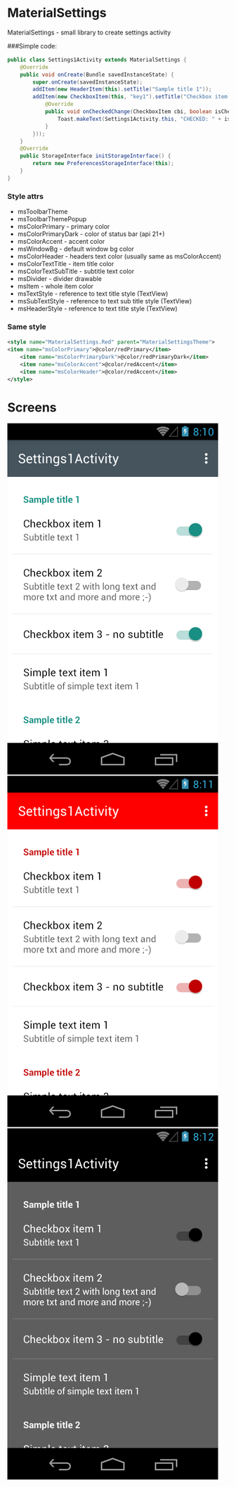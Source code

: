 # MaterialSettings
MaterialSettings - small library to create settings activity

###Simple code:
```java
public class Settings1Activity extends MaterialSettings {
	@Override
	public void onCreate(Bundle savedInstanceState) {
		super.onCreate(savedInstanceState);
		addItem(new HeaderItem(this).setTitle("Sample title 1"));
		addItem(new CheckboxItem(this, "key1").setTitle("Checkbox item 1").setSubtitle("Subtitle text 1").setOnCheckedChangeListener(new CheckboxItem.OnCheckedChangeListener() {
			@Override
			public void onCheckedChange(CheckboxItem cbi, boolean isChecked) {
				Toast.makeText(Settings1Activity.this, "CHECKED: " + isChecked, Toast.LENGTH_SHORT).show();
			}
		}));
	}
	@Override
    public StorageInterface initStorageInterface() {
    	return new PreferencesStorageInterface(this);
    }
}
```

### Style attrs
* msToolbarTheme
* msToolbarThemePopup
* msColorPrimary - primary color
* msColorPrimaryDark - color of status bar (api 21+)
* msColorAccent - accent color
* msWindowBg - default window bg color
* msColorHeader - headers text color (usually same as msColorAccent)
* msColorTextTitle - item title color
* msColorTextSubTitle - subtitle text color
* msDivider - divider drawable
* msItem - whole item color
* msTextStyle - reference to text title style (TextView)
* msSubTextStyle - reference to text sub title style (TextView)
* msHeaderStyle - reference to text title style (TextView)

### Same style
```xml
<style name="MaterialSettings.Red" parent="MaterialSettingsTheme">
<item name="msColorPrimary">@color/redPrimary</item>
    <item name="msColorPrimaryDark">@color/redPrimaryDark</item>
    <item name="msColorAccent">@color/redAccent</item>
    <item name="msColorHeader">@color/redAccent</item>
</style>
```

# Screens
![Default](/screens/theme_default.png)
![Rec](/screens/theme_red.png)
![Dark](/screens/theme_dark.png)